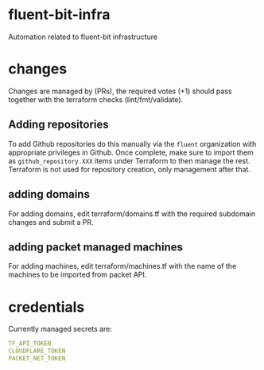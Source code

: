 # fluent-bit-infra

Automation related to fluent-bit infrastructure 

# changes

Changes are managed by (PRs), the required votes (+1)  should pass together
with the terraform checks (lint/fmt/validate).

## Adding repositories

To add Github repositories do this manually via the `fluent` organization with appropriate privileges in Github.
Once complete, make sure to import them as `github_repository.XXX` items under Terraform to then manage the rest.
Terraform is not used for repository creation, only management after that.

## adding domains

For adding domains, edit terraform/domains.tf with the required subdomain changes
and submit a PR.

## adding packet managed machines

For adding machines, edit terraform/machines.tf with the name of the machines to
be imported from packet API.

# credentials

Currently managed secrets are:

```yaml
TF_API_TOKEN
CLOUDFLARE_TOKEN
PACKET_NET_TOKEN
```
